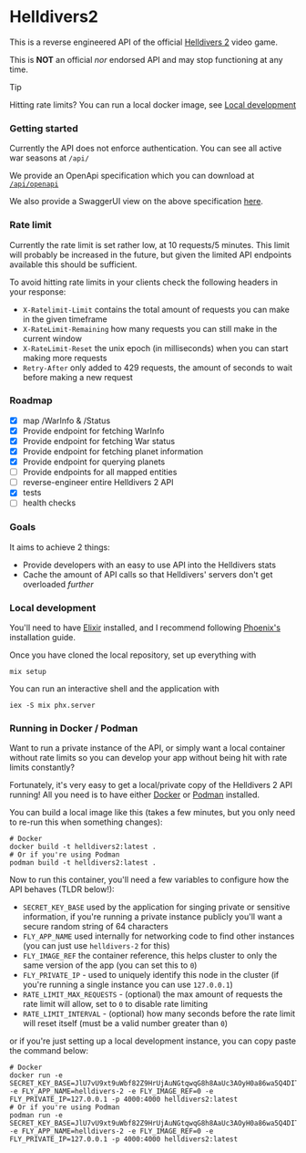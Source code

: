 # Helldivers2

This is a reverse engineered API of the official [Helldivers 2](https://store.steampowered.com/agecheck/app/553850/) video game.

This is **NOT** an official *nor* endorsed API and may stop functioning at any time.

> [!TIP]
> Hitting rate limits? You can run a local docker image, see [Local development](#running-in-docker--podman)

### Getting started
Currently the API does not enforce authentication.
You can see all active war seasons at `/api/`

We provide an OpenApi specification which you can download at [`/api/openapi`](https://helldivers-2.fly.dev/api/openapi)

We also provide a SwaggerUI view on the above specification [here](https://helldivers-2.fly.dev/api/swaggerui).

### Rate limit
Currently the rate limit is set rather low, at 10 requests/5 minutes.
This limit will probably be increased in the future, but given the limited API endpoints available this should be sufficient.

To avoid hitting rate limits in your clients check the following headers in your response:
- `X-Ratelimit-Limit` contains the total amount of requests you can make in the given timeframe
- `X-RateLimit-Remaining` how many requests you can still make in the current window
- `X-RateLimit-Reset` the unix epoch (in milliseconds) when you can start making more requests
- `Retry-After` only added to 429 requests, the amount of seconds to wait before making a new request

### Roadmap
- [X] map /WarInfo & /Status
- [X] Provide endpoint for fetching WarInfo
- [X] Provide endpoint for fetching War status
- [X] Provide endpoint for fetching planet information
- [X] Provide endpoint for querying planets
- [ ] Provide endpoints for all mapped entities
- [ ] reverse-engineer entire Helldivers 2 API
- [X] tests
- [ ] health checks

### Goals
It aims to achieve 2 things:
- Provide developers with an easy to use API into the Helldivers stats
- Cache the amount of API calls so that Helldivers' servers don't get overloaded *further*

### Local development
You'll need to have [Elixir](https://elixir-lang.org/install.html) installed, and I recommend following [Phoenix's](https://hexdocs.pm/phoenix/installation.html) installation guide.

Once you have cloned the local repository, set up everything with
```shell
mix setup
```

You can run an interactive shell and the application with
```shell
iex -S mix phx.server
```

### Running in Docker / Podman
Want to run a private instance of the API, or simply want a local container without rate limits
so you can develop your app without being hit with rate limits constantly?

Fortunately, it's very easy to get a local/private copy of the Helldivers 2 API running!
All you need is to have either [Docker](https://www.docker.com/) or [Podman](https://podman.io/) installed.

You can build a local image like this (takes a few minutes, but you only need to re-run this when something changes):
```shell
# Docker
docker build -t helldivers2:latest .
# Or if you're using Podman
podman build -t helldivers2:latest .
```

Now to run this container, you'll need a few variables to configure how the API behaves (TLDR below!):
- `SECRET_KEY_BASE` used by the application for singing private or sensitive information, if you're running a private instance publicly you'll want a secure random string of 64 characters
- `FLY_APP_NAME` used internally for networking code to find other instances (you can just use `helldivers-2` for this)
- `FLY_IMAGE_REF` the container reference, this helps cluster to only the same version of the app (you can set this to `0`)
- `FLY_PRIVATE_IP` - used to uniquely identify this node in the cluster (if you're running a single instance you can use `127.0.0.1`)
- `RATE_LIMIT_MAX_REQUESTS` - (optional) the max amount of requests the rate limit will allow, set to `0` to disable rate limiting
- `RATE_LIMIT_INTERVAL` - (optional) how many seconds before the rate limit will reset itself (must be a valid number greater than `0`)

or if you're just setting up a local development instance, you can copy paste the command below:
```shell
# Docker
docker run -e SECRET_KEY_BASE=JlU7vU9xt9uWbf82Z9HrUjAuNGtqwqG8h8AaUc3AOyH0a86wa5Q4DITNLorGmILv -e FLY_APP_NAME=helldivers-2 -e FLY_IMAGE_REF=0 -e FLY_PRIVATE_IP=127.0.0.1 -p 4000:4000 helldivers2:latest
# Or if you're using Podman
podman run -e SECRET_KEY_BASE=JlU7vU9xt9uWbf82Z9HrUjAuNGtqwqG8h8AaUc3AOyH0a86wa5Q4DITNLorGmILv -e FLY_APP_NAME=helldivers-2 -e FLY_IMAGE_REF=0 -e FLY_PRIVATE_IP=127.0.0.1 -p 4000:4000 helldivers2:latest
```